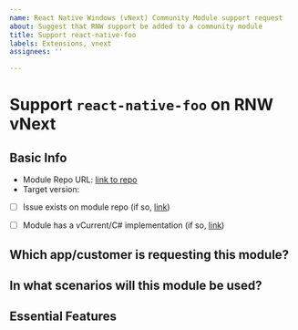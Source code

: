 ```yaml
---
name: React Native Windows (vNext) Community Module support request
about: Suggest that RNW support be added to a community module
title: Support react-native-foo
labels: Extensions, vnext
assignees: ''

---
```


<!-- This Issue template helps us track which modules need to work with React Native for Windows. If you have found a community module that doesn't yet work with React Native for Windows, fill out the Issue fields below! -->

# Support `react-native-foo` on RNW vNext
<!-- Update the react-native-foo text with the module name -->

## Basic Info
- Module Repo URL: [link to repo]()
- Target version: 
- [ ] Issue exists on module repo (if so, [link]())
<!-- If the community module repo already has an issue tracking adding React Native Support, please check this box and link to it. -->
- [ ] Module has a vCurrent/C# implementation (if so, [link]())
<!-- If the community module has an existing RNW vCurrent implementation, please check this box and provide a link to the implementation -->

## Which app/customer is requesting this module?
<!-- Please describe which app/customer needs this module. -->

## In what scenarios will this module be used?
<!-- Please detail how the app/customer will use the module. Please include screenshots/mockups/wireframes if possible. -->

## Essential Features
<!-- Please enumerate which features of the module are required. For example, you may be using a map module and you only need the 'pinning' functionality and NOT the turn-by-turn direction functionality.  -->
